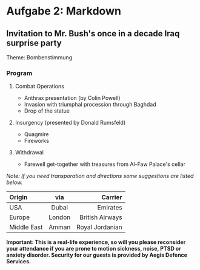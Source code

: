 # Aufgabe 2: Markdown

## Invitation to Mr. Bush's once in a decade Iraq surprise party

Theme: Bombenstimmung

### Program
1. Combat Operations
    * Anthrax presentation (by Colin Powell)
    * Invasion with triumphal procession through Baghdad
    * Drop of the statue
    
2. Insurgency (presented by Donald Rumsfeld)
    * Quagmire
    * Fireworks
    
3. Withdrawal
    * Farewell get-together with treasures from Al-Faw Palace's cellar

*Note: If you need transporation and directions some suggestions are listed below.*
 
| Origin | via | Carrier |
|:----- |:-----:|-----:|
| USA | Dubai | Emirates |
| Europe | London | British Airways |
| Middle East | Amman | Royal Jordanian |

**Important: This is a real-life experience, so will you please reconsider your attendance if you are prone to motion sickness, noise, PTSD or anxiety disorder. Security for our guests is provided by Aegis Defence Services.**

